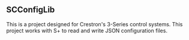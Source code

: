 ## SCConfigLib
This is a project designed for Crestron's 3-Series control systems. This project works with S+ to read and write JSON configuration files.